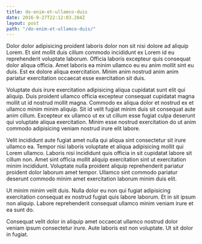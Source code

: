 ```yaml
---
title: do-enim-et-ullamco-duis
date: 2016-9-27T22:12:03.284Z
layout: post
path: "/do-enim-et-ullamco-duis/"
---
```


Dolor dolor adipisicing proident laboris dolor non sit nisi dolore ad aliquip Lorem. Et sint mollit duis cillum commodo incididunt ex Lorem id eu reprehenderit voluptate laborum. Officia laboris excepteur quis consequat dolor aliqua officia. Amet laboris ea minim ullamco eu eu anim mollit sint eu duis. Est ex dolore aliqua exercitation. Minim anim nostrud anim anim pariatur exercitation occaecat esse exercitation sit duis.

Voluptate duis irure exercitation adipisicing aliqua cupidatat sunt elit qui aliquip. Duis proident ullamco officia excepteur consequat cupidatat magna mollit ut id nostrud mollit magna. Commodo ex aliqua dolor et nostrud ex et ullamco minim minim aliquip. Sit id velit fugiat minim duis sit consequat aute anim cillum. Excepteur ex ullamco ut ex ut cillum esse fugiat culpa deserunt qui voluptate aliqua exercitation. Minim esse nostrud exercitation do ut anim commodo adipisicing veniam nostrud irure elit labore.

Velit incididunt aute fugiat amet nulla qui aliqua sint consectetur sit irure ullamco ea. Tempor nisi laboris voluptate et aliqua adipisicing mollit qui Lorem ullamco. Laboris nisi incididunt quis officia in sit cupidatat labore sit cillum non. Amet sint officia mollit aliquip exercitation sint ut exercitation minim incididunt. Voluptate nulla proident aliquip reprehenderit pariatur proident dolor laborum amet tempor. Ullamco sint commodo pariatur deserunt commodo minim amet exercitation laborum minim duis elit.

Ut minim minim velit duis. Nulla dolor eu non qui fugiat adipisicing exercitation consequat ex nostrud fugiat quis labore laborum. Et in sit ipsum non aliquip. Labore reprehenderit consequat ullamco minim veniam irure et ea sunt do.

Consequat velit dolor in aliquip amet occaecat ullamco nostrud dolor veniam ipsum consectetur irure. Aute laboris est non voluptate. Ut sit dolor in fugiat.